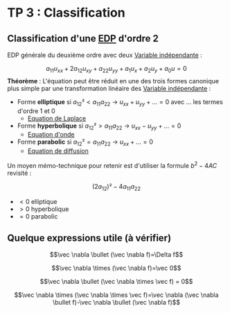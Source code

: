 # TP 3 : Classification

## Classification d'une [EDP](../Notion/EDP.md) d'ordre 2

EDP générale du deuxième ordre avec deux [Variable indépendante](Variable%20indépendante.md) :

$$a_{11} u_{xx}+2a_{12}u_{xy} + a_{22}u_{yy} + a_1u_x+a_2u_y+a_0u=0$$
**Théorème** : L'équation peut être réduit en une des trois formes canonique plus simple par une transformation linéaire des [Variable indépendante](Variable%20indépendante.md) :
- Forme **elliptique** si $a_{12}² < a_{11}a_{22}$ $\rightarrow$ $u_{xx}+u_{yy}+... = 0$ avec $...$ les termes d'ordre 1 et 0
	- [Equation de Laplace](Equation%20de%20Laplace.md)
- Forme **hyperbolique** si $a_{12}² > a_{11}a_{22}$ $\rightarrow$ $u_{xx}-u_{yy}+... = 0$
	- [Equation d'onde](Equation%20d'onde.md)
- Forme **parabolic** si $a_{12}² = a_{11}a_{22}$ $\rightarrow$ $u_{xx}+... = 0$
	- [Equation de diffusion](Equation%20de%20diffusion.md)

Un moyen mémo-technique pour retenir est d'utiliser la formule $b^2-4AC$ revisité :

$$(2a_{12})²-4a_{11}a_{22}$$
- $<0$ elliptique
- $>0$ hyperbolique
- $=0$ parabolic

## Quelque expressions utile (à vérifier)

$$\vec \nabla \bullet (\vec \nabla f)=\Delta f$$

$$\vec \nabla \times (\vec \nabla f)=\vec 0$$

$$\vec \nabla \bullet (\vec \nabla \times \vec f) = 0$$

$$\vec \nabla \times (\vec \nabla \times \vec f)=\vec \nabla (\vec \nabla \bullet f)-\vec \nabla \bullet (\vec \nabla f)$$